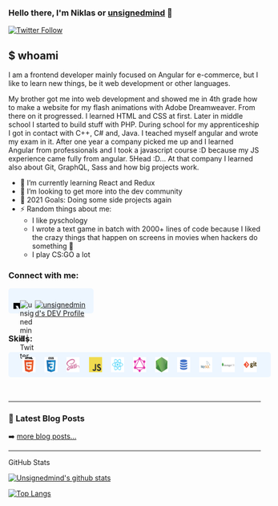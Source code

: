 ### Hello there, I'm Niklas or [unsignedmind][website] 👋

[![Twitter Follow](https://img.shields.io/twitter/follow/unsignedmind?color=FF9900&logo=twitter&style=for-the-badge)](https://twitter.com/intent/follow?original_referer=https%3A%2F%2Fgithub.com%unsignedmind&screen_name=unsignedmind)

## \$ whoami

I am a frontend developer mainly focused on Angular for e-commerce, but I like to learn new things, be it web development or other languages.

My brother got me into web development and showed me in 4th grade how to make a website for my flash animations with Adobe Dreamweaver. From there on it progressed. I learned HTML and CSS at first. Later in middle school I started to build stuff with PHP. During school for my apprenticeship I got in contact with C++, C# and, Java. I teached myself angular and wrote my exam in it. After one year a company picked me up and I learned Angular from professionals and I took a javascript course :D because my JS experience came fully from angular. 5Head :D... At that company I learned also about Git, GraphQL, Sass and how big projects work.

- 🌱 I’m currently learning React and Redux
- 👯 I’m looking to get more into the dev community
- 🥅 2021 Goals: Doing some side projects again
- ⚡ Random things about me:
  - I like pyschology
  - I wrote a text game in batch with 2000+ lines of code because I liked the crazy things that happen on screens in movies when hackers do something 🤣
  - I play CS:GO a lot

### Connect with me:

<div style="display: flex; justify-content: space-evenly; align-items: felx-start; background-color: #edf6ff; padding: 10px; width: 150px; height: 30px; border-radius: 5px;">

<div style="padding-top: 3px">

[<svg width="24" height="24" xmlns="http://www.w3.org/2000/svg" fill-rule="evenodd" clip-rule="evenodd"><path d="M24 24h-24v-24h24v24zm-4.03-5.649v-.269l-1.247-1.224c-.11-.084-.165-.222-.142-.359v-8.998c-.023-.137.032-.275.142-.359l1.277-1.224v-.269h-4.422l-3.152 7.863-3.586-7.863h-4.638v.269l1.494 1.799c.146.133.221.327.201.523v7.072c.044.255-.037.516-.216.702l-1.681 2.038v.269h4.766v-.269l-1.681-2.038c-.181-.186-.266-.445-.232-.702v-6.116l4.183 9.125h.486l3.593-9.125v7.273c0 .194 0 .232-.127.359l-1.292 1.254v.269h6.274z"/></svg>][website]

</div>

<div>

[<img align="left" alt="unsignedmind | Twitter" width="30px" src="https://cdn.jsdelivr.net/npm/simple-icons@v3/icons/twitter.svg" />][twitter]

</div>

<div>

[<img src="https://d2fltix0v2e0sb.cloudfront.net/dev-badge.svg" alt="unsignedmind's DEV Profile" height="30" width="30">][dev]

</div>
</div>

<br />

### Skills:

<div style="display: flex; justify-content: space-evenly; align-items: felx-start; background-color: #edf6ff; padding: 10px; width: 100%; height: 30px; border-radius: 5px;">

<img align="left" alt="HTML5" width="26px" src="https://raw.githubusercontent.com/github/explore/80688e429a7d4ef2fca1e82350fe8e3517d3494d/topics/html/html.png" />

<img align="left" alt="CSS3" width="26px" src="https://raw.githubusercontent.com/github/explore/80688e429a7d4ef2fca1e82350fe8e3517d3494d/topics/css/css.png" />

<img align="left" alt="Sass" width="26px" src="https://raw.githubusercontent.com/github/explore/80688e429a7d4ef2fca1e82350fe8e3517d3494d/topics/sass/sass.png" />

<img align="left" alt="JavaScript" width="26px" src="https://raw.githubusercontent.com/github/explore/80688e429a7d4ef2fca1e82350fe8e3517d3494d/topics/javascript/javascript.png" />

<img align="left" alt="React" width="26px" src="https://raw.githubusercontent.com/github/explore/80688e429a7d4ef2fca1e82350fe8e3517d3494d/topics/react/react.png" />

<img align="left" alt="GraphQL" width="26px" src="https://raw.githubusercontent.com/github/explore/80688e429a7d4ef2fca1e82350fe8e3517d3494d/topics/graphql/graphql.png" />

<img align="left" alt="Node.js" width="26px" src="https://raw.githubusercontent.com/github/explore/80688e429a7d4ef2fca1e82350fe8e3517d3494d/topics/nodejs/nodejs.png" />

<img align="left" alt="SQL" width="26px" src="https://raw.githubusercontent.com/github/explore/80688e429a7d4ef2fca1e82350fe8e3517d3494d/topics/sql/sql.png" />

<img align="left" alt="MySQL" width="26px" src="https://raw.githubusercontent.com/github/explore/80688e429a7d4ef2fca1e82350fe8e3517d3494d/topics/mysql/mysql.png" />

<img align="left" alt="MongoDB" width="26px" src="https://raw.githubusercontent.com/github/explore/80688e429a7d4ef2fca1e82350fe8e3517d3494d/topics/mongodb/mongodb.png" />

<img align="left" alt="Git" width="26px" src="https://raw.githubusercontent.com/github/explore/80688e429a7d4ef2fca1e82350fe8e3517d3494d/topics/git/git.png" />

</div>

<br />
<br />

---

### 📕 Latest Blog Posts

<!-- BLOG-POST-LIST:START -->

<!-- BLOG-POST-LIST:END -->

➡️ [more blog posts...][dev]

---

GitHub Stats

[![Unsignedmind's github stats](https://github-readme-stats.vercel.app/api?username=unsignedmind&show_icons=true&hide_border=true)](https://github.com/unsignedmind/github-readme-stats)

[![Top Langs](https://github-readme-stats.vercel.app/api/top-langs/?username=unsignedmind&layout=compact)](https://github.com/unsignedmind/github-readme-stats)

[website]: https://unsignedmind.medium.com
[twitter]: https://twitter.com/unsignedmind
[dev]: https://dev.to/unsignedmind
